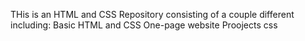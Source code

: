 THis is an HTML and CSS Repository consisting of a couple different including:
Basic HTML and CSS
One-page website
Proojects
css
